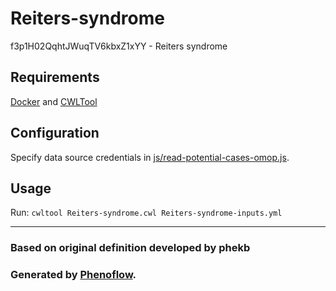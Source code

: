 # Reiters-syndrome

f3p1H02QqhtJWuqTV6kbxZ1xYY - Reiters syndrome

## Requirements

[Docker](https://docs.docker.com/install/) and [CWLTool](https://github.com/common-workflow-language/cwltool#install)

## Configuration

Specify data source credentials in [js/read-potential-cases-omop.js](js/read-potential-cases-omop.js).

## Usage

Run: `cwltool Reiters-syndrome.cwl Reiters-syndrome-inputs.yml`

***

### Based on original definition developed by phekb
### Generated by [Phenoflow](https://kclhi.org/phenoflow).
